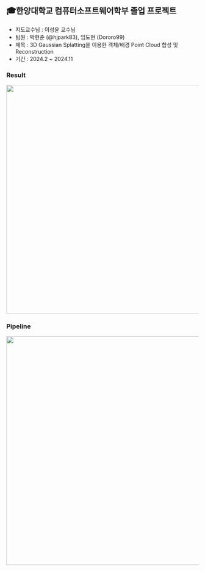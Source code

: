 ## 🎓한양대학교 컴퓨터소프트웨어학부 졸업 프로젝트

- 지도교수님 : 이성윤 교수님
- 팀원 : 박현준 (@hjpark83), 임도현 (Dororo99)
- 제목 : 3D Gaussian Splatting을 이용한 객체/배경 Point Cloud 합성 및 Reconstruction
- 기간 : 2024.2 ~ 2024.11

### Result
<img width=600 height=600 src="https://github.com/user-attachments/assets/a8d7af26-14e7-4993-a8f5-6a583337fe6f" />

### Pipeline
<img width=600 height=600 src="https://github.com/user-attachments/assets/42be1eae-ac7b-43d8-934e-03837e6e2cc2" />
